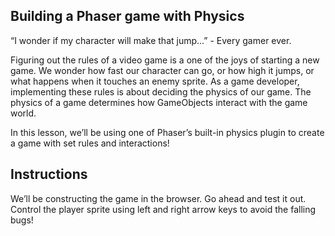 ## Building a Phaser game with Physics

“I wonder if my character will make that jump…” - Every gamer ever.

Figuring out the rules of a video game is a one of the joys of starting a new game. We wonder how fast our character can go, or how high it jumps, or what happens when it touches an enemy sprite. As a game developer, implementing these rules is about deciding the physics of our game. The physics of a game determines how GameObjects interact with the game world.

In this lesson, we’ll be using one of Phaser’s built-in physics plugin to create a game with set rules and interactions!

## Instructions

We’ll be constructing the game in the browser. Go ahead and test it out. Control the player sprite using left and right arrow keys to avoid the falling bugs!
